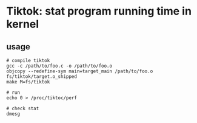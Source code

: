 # Tiktok: stat program running time in kernel

## usage

```
# compile tiktok
gcc -c /path/to/foo.c -o /path/to/foo.o
objcopy --redefine-sym main=target_main /path/to/foo.o fs/tiktok/target.o_shipped
make M=fs/tiktok

# run
echo 0 > /proc/tiktoc/perf

# check stat
dmesg
```
